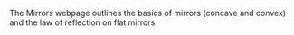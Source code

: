 The Mirrors webpage outlines the basics of mirrors (concave and convex) and the law of reflection on flat mirrors. 
